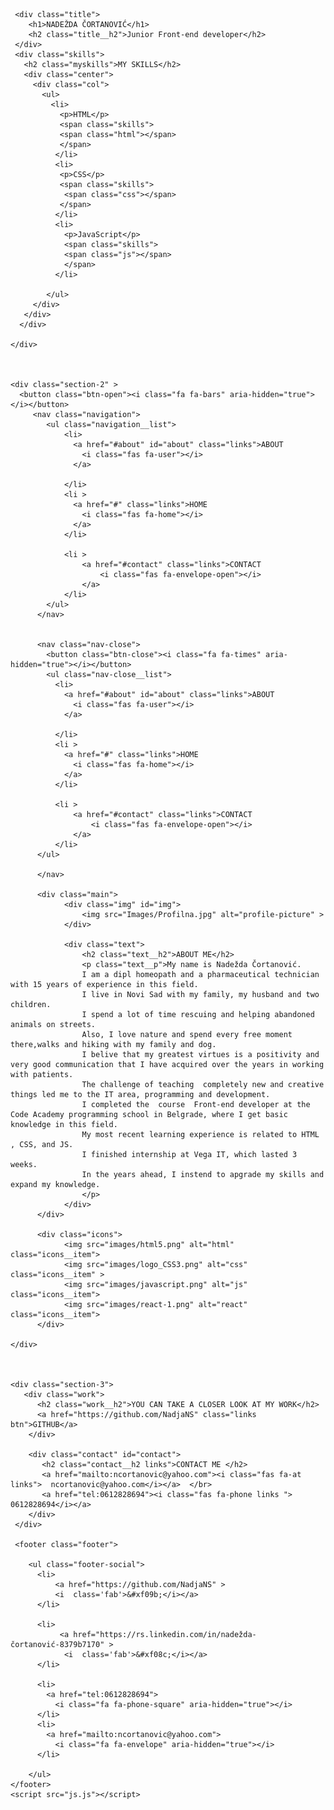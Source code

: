 
<html lang="en">
<head>
    <meta charset="UTF-8">
    <meta http-equiv="X-UA-Compatible" content="IE=edge">
    <meta name="viewport" content="width=device-width, initial-scale=1.0">
    <title>Portfolio Nadežda Čortanović</title>
    <link rel="stylesheet" href="portfolio.css">
    <link rel="stylesheet" href="https://cdnjs.cloudflare.com/ajax/libs/font-awesome/5.15.4/css/all.min.css" integrity="sha512-1ycn6IcaQQ40/MKBW2W4Rhis/DbILU74C1vSrLJxCq57o941Ym01SwNsOMqvEBFlcgUa6xLiPY/NS5R+E6ztJQ==" crossorigin="anonymous" referrerpolicy="no-referrer" />

</head>
<body>
    <div class="section-1">
        
     <div class="title">
        <h1>NADEŽDA ČORTANOVIĆ</h1>
        <h2 class="title__h2">Junior Front-end developer</h2>
     </div> 
     <div class="skills">
       <h2 class="myskills">MY SKILLS</h2>
       <div class="center">
         <div class="col">
           <ul>
             <li>
               <p>HTML</p>
               <span class="skills">
               <span class="html"></span>
               </span>
              </li>
              <li>
               <p>CSS</p>
               <span class="skills">
                <span class="css"></span>
               </span>
              </li>
              <li>
                <p>JavaScript</p>
                <span class="skills">
                <span class="js"></span>
                </span>
              </li>
            
            </ul>
         </div>
       </div>
      </div>
        
    </div>
    
    

    <div class="section-2" >
      <button class="btn-open"><i class="fa fa-bars" aria-hidden="true"></i></button>
         <nav class="navigation">
            <ul class="navigation__list">
                <li>
                  <a href="#about" id="about" class="links">ABOUT 
                    <i class="fas fa-user"></i>
                  </a>
                  
                </li>
                <li >
                  <a href="#" class="links">HOME
                    <i class="fas fa-home"></i>
                  </a>
                </li>
                
                <li >
                    <a href="#contact" class="links">CONTACT 
                        <i class="fas fa-envelope-open"></i>
                    </a>
                </li>
            </ul>
          </nav>
         
          
          <nav class="nav-close">
            <button class="btn-close"><i class="fa fa-times" aria-hidden="true"></i></button>
            <ul class="nav-close__list">
              <li>
                <a href="#about" id="about" class="links">ABOUT 
                  <i class="fas fa-user"></i>
                </a>
                
              </li>
              <li >
                <a href="#" class="links">HOME
                  <i class="fas fa-home"></i>
                </a>
              </li>
              
              <li >
                  <a href="#contact" class="links">CONTACT 
                      <i class="fas fa-envelope-open"></i>
                  </a>
              </li>
          </ul>

          </nav>

          <div class="main"> 
                <div class="img" id="img">
                    <img src="Images/Profilna.jpg" alt="profile-picture" >
                </div>
                
                <div class="text">
                    <h2 class="text__h2">ABOUT ME</h2>
                    <p class="text__p">My name is Nadežda Čortanović. 
                    I am a dipl homeopath and a pharmaceutical technician with 15 years of experience in this field. 
                    I live in Novi Sad with my family, my husband and two children. 
                    I spend a lot of time rescuing and helping abandoned animals on streets.
                    Also, I love nature and spend every free moment there,walks and hiking with my family and dog.
                    I belive that my greatest virtues is a positivity and very good communication that I have acquired over the years in working with patients.
                    The challenge of teaching  completely new and creative things led me to the IT area, programming and development.
                    I completed the  course  Front-end developer at the Code Academy programming school in Belgrade, where I get basic knowledge in this field.
                    My most recent learning experience is related to HTML , CSS, and JS.
                    I finished internship at Vega IT, which lasted 3 weeks.
                    In the years ahead, I instend to apgrade my skills and expand my knowledge.
                    </p>
                </div>
          </div>

          <div class="icons">
                <img src="images/html5.png" alt="html"  class="icons__item">
                <img src="images/logo_CSS3.png" alt="css" class="icons__item" >
                <img src="images/javascript.png" alt="js" class="icons__item">
                <img src="images/react-1.png" alt="react" class="icons__item">
          </div>
                
    </div>

   
    
    <div class="section-3">
       <div class="work">
          <h2 class="work__h2">YOU CAN TAKE A CLOSER LOOK AT MY WORK</h2>
          <a href="https://github.com/NadjaNS" class="links btn">GITHUB</a>
        </div>
        
        <div class="contact" id="contact">
           <h2 class="contact__h2 links">CONTACT ME </h2>  
           <a href="mailto:ncortanovic@yahoo.com"><i class="fas fa-at links">  ncortanovic@yahoo.com</i></a>  </br>
           <a href="tel:0612828694"><i class="fas fa-phone links "> 0612828694</i></a>
        </div>
     </div>
     
     <footer class="footer">
     
        <ul class="footer-social">
          <li>
              <a href="https://github.com/NadjaNS" >
              <i  class='fab'>&#xf09b;</i></a>
          </li>

          <li>
               <a href="https://rs.linkedin.com/in/nadežda-čortanović-8379b7170" >
                <i  class='fab'>&#xf08c;</i></a>
          </li>

          <li>
            <a href="tel:0612828694"> 
              <i class="fa fa-phone-square" aria-hidden="true"></i>
          </li>
          <li>
            <a href="mailto:ncortanovic@yahoo.com">
              <i class="fa fa-envelope" aria-hidden="true"></i>
          </li>

        </ul>
    </footer>
    <script src="js.js"></script>

</body>

</html>
